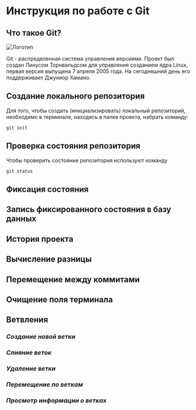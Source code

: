 # **Инструкция по работе с Git**
## **Что такое Git?**
![Логотип](git.jpg)

Git - распределенная система управления версиями. Проект был создан Линусом Торнвальдсом для управления созданием ядра Linux, первая версия выпущена 7 апреля 2005 года. На сегодняшний день его поддерживает Джуниор Хамано.

## **Создание локального репозитория**
Для того, чтобы создать (инициализировать) локальный репозиторий, необходимо в терминале, находясь в папке проекта, набрать команду:

    git init
## **Проверка состояния репозитория**
Чтобы проверить состояние репозитория используют команду

    git status
## **Фиксация состояния**
## **Запись фиксированного состояния в базу данных**
## **История проекта**
## **Вычисление разницы**
## **Перемещение между коммитами**
## **Очищение поля терминала**
## **Ветвления**
### *Создание новой ветки*
### *Слияние веток*
### *Удаление ветки*
### *Перемещение по веткам*
### *Просмотр информации о ветках*